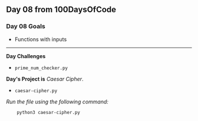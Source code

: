 ## Day 08 from 100DaysOfCode

### Day 08 Goals

- Functions with inputs
___

**Day Challenges**

- `prime_num_checker.py`

**Day's Project is** *Caesar Cipher*.

- `caesar-cipher.py`

*Run the file using the following command:*

``` bash
    python3 caesar-cipher.py
```
